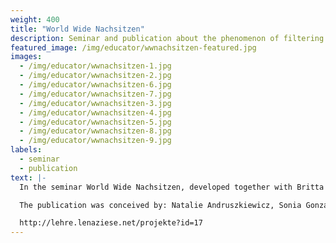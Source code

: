 ```yaml
---
weight: 400
title: "World Wide Nachsitzen"
description: Seminar and publication about the phenomenon of filtering in the digital age.
featured_image: /img/educator/wwnachsitzen-featured.jpg
images:
  - /img/educator/wwnachsitzen-1.jpg
  - /img/educator/wwnachsitzen-2.jpg
  - /img/educator/wwnachsitzen-6.jpg
  - /img/educator/wwnachsitzen-7.jpg
  - /img/educator/wwnachsitzen-3.jpg
  - /img/educator/wwnachsitzen-4.jpg
  - /img/educator/wwnachsitzen-5.jpg
  - /img/educator/wwnachsitzen-8.jpg
  - /img/educator/wwnachsitzen-9.jpg
labels:
  - seminar
  - publication
text: |-
  In the seminar World Wide Nachsitzen, developed together with Britta Peters, Matthias Meyer and Manuel Zahn at the HFBK Hamburg, we dealt with the phenomenon of filtering in the digital age. The students' extensive research found its way into a fictionalised IRC chat, a film program, and an accompanying silkscreened hybrid poster/booklet publication.

  The publication was conceived by: Natalie Andruszkiewicz, Sonia Gonzalez, Matthias Meyer, Anastasia Reschke and Lena Ziese. Graphic realisation: Matthias Meyer

  http://lehre.lenaziese.net/projekte?id=17
---
```


